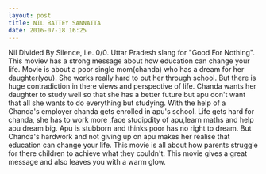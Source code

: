 ```yaml
---
layout: post
title: NIL BATTEY SANNATTA
date: 2016-07-18 16:25
---
```

Nil Divided By Silence, i.e. 0/0. Uttar Pradesh slang for "Good For Nothing". This moviev has a strong message about how education can change your life. Movie is about a poor single mom(chanda) who has a dream for her daughter(you). She works really hard to put her through school. But there is huge contradiction in there views and perspective of life. Chanda wants her daughter to study well so that she has a better future but apu don't want that all she wants to do everything but studying. With the help of a Chanda's employer chanda gets enrolled in apu's school. Life gets hard for chanda, she has to work more ,face studipdity of apu,learn maths and help apu dream big. Apu is stubborn and thinks poor has no right to dream. But Chanda's hardwork and not giving up on apu makes her realise that education can change your life. This movie is all about how parents struggle for there children to achieve what they couldn't. This movie gives a great message and also leaves you with a warm glow.

